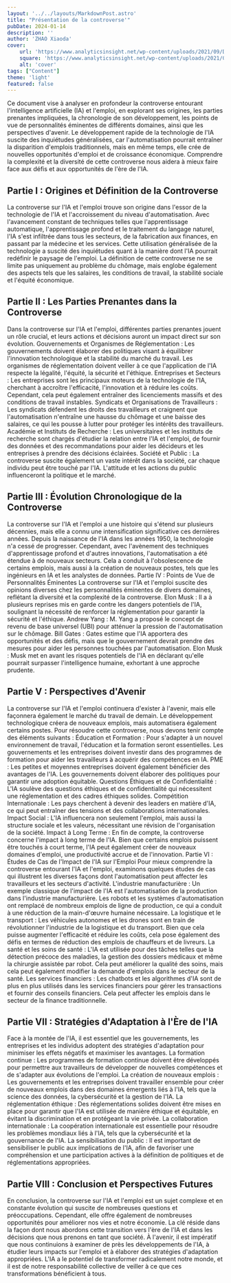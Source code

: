 ```yaml
---
layout: '../../layouts/MarkdownPost.astro'
title: "Présentation de la controverse'"
pubDate: 2024-01-14
description: ''
author: 'ZHAO Xiaoda'
cover: 
    url: 'https://www.analyticsinsight.net/wp-content/uploads/2021/09/Do-We-Have-A-Backup-Plan-If-Artificial-Intelligence-Causes-Unemployment.jpg?fbclid=IwAR0zpEGgKwpg2yFcg_WA8TQ7ka4wanPN4Ff7QJ6GUv5Wk-oKUDHUDDfKX2M'
    square: 'https://www.analyticsinsight.net/wp-content/uploads/2021/09/Do-We-Have-A-Backup-Plan-If-Artificial-Intelligence-Causes-Unemployment.jpg?fbclid=IwAR0zpEGgKwpg2yFcg_WA8TQ7ka4wanPN4Ff7QJ6GUv5Wk-oKUDHUDDfKX2M'
    alt: 'cover'
tags: ["Content"]
theme: 'light'
featured: false
---
```


Ce document vise à analyser en profondeur la controverse entourant l'intelligence artificielle (IA) et l'emploi, en explorant ses origines, les parties prenantes impliquées, la chronologie de son développement, les points de vue de personnalités éminentes de différents domaines, ainsi que les perspectives d'avenir. Le développement rapide de la technologie de l'IA suscite des inquiétudes généralisées, car l'automatisation pourrait entraîner la disparition d'emplois traditionnels, mais en même temps, elle crée de nouvelles opportunités d'emploi et de croissance économique. Comprendre la complexité et la diversité de cette controverse nous aidera à mieux faire face aux défis et aux opportunités de l'ère de l'IA.

## Partie I : Origines et Définition de la Controverse

La controverse sur l'IA et l'emploi trouve son origine dans l'essor de la technologie de l'IA et l'accroissement du niveau d'automatisation. Avec l'avancement constant de techniques telles que l'apprentissage automatique, l'apprentissage profond et le traitement du langage naturel, l'IA s'est infiltrée dans tous les secteurs, de la fabrication aux finances, en passant par la médecine et les services. Cette utilisation généralisée de la technologie a suscité des inquiétudes quant à la manière dont l'IA pourrait redéfinir le paysage de l'emploi. La définition de cette controverse ne se limite pas uniquement au problème du chômage, mais englobe également des aspects tels que les salaires, les conditions de travail, la stabilité sociale et l'équité économique.

## Partie II : Les Parties Prenantes dans la Controverse

Dans la controverse sur l'IA et l'emploi, différentes parties prenantes jouent un rôle crucial, et leurs actions et décisions auront un impact direct sur son évolution.
Gouvernements et Organismes de Réglementation : Les gouvernements doivent élaborer des politiques visant à équilibrer l'innovation technologique et la stabilité du marché du travail. Les organismes de réglementation doivent veiller à ce que l'application de l'IA respecte la légalité, l'équité, la sécurité et l'éthique.
Entreprises et Secteurs : Les entreprises sont les principaux moteurs de la technologie de l'IA, cherchant à accroître l'efficacité, l'innovation et à réduire les coûts. Cependant, cela peut également entraîner des licenciements massifs et des conditions de travail instables.
Syndicats et Organisations de Travailleurs : Les syndicats défendent les droits des travailleurs et craignent que l'automatisation n'entraîne une hausse du chômage et une baisse des salaires, ce qui les pousse à lutter pour protéger les intérêts des travailleurs.
Académie et Instituts de Recherche : Les universitaires et les instituts de recherche sont chargés d'étudier la relation entre l'IA et l'emploi, de fournir des données et des recommandations pour aider les décideurs et les entreprises à prendre des décisions éclairées.
Société et Public : La controverse suscite également un vaste intérêt dans la société, car chaque individu peut être touché par l'IA. L'attitude et les actions du public influenceront la politique et le marché.

## Partie III : Évolution Chronologique de la Controverse

La controverse sur l'IA et l'emploi a une histoire qui s'étend sur plusieurs décennies, mais elle a connu une intensification significative ces dernières années. Depuis la naissance de l'IA dans les années 1950, la technologie n'a cessé de progresser. Cependant, avec l'avènement des techniques d'apprentissage profond et d'autres innovations, l'automatisation a été étendue à de nouveaux secteurs. Cela a conduit à l'obsolescence de certains emplois, mais aussi à la création de nouveaux postes, tels que les ingénieurs en IA et les analystes de données.
Partie IV : Points de Vue de Personnalités Éminentes
La controverse sur l'IA et l'emploi suscite des opinions diverses chez les personnalités éminentes de divers domaines, reflétant la diversité et la complexité de la controverse.
Elon Musk : Il a à plusieurs reprises mis en garde contre les dangers potentiels de l'IA, soulignant la nécessité de renforcer la réglementation pour garantir la sécurité et l'éthique.
Andrew Yang : M. Yang a proposé le concept de revenu de base universel (UBI) pour atténuer la pression de l'automatisation sur le chômage.
Bill Gates : Gates estime que l'IA apportera des opportunités et des défis, mais que le gouvernement devrait prendre des mesures pour aider les personnes touchées par l'automatisation.
Elon Musk : Musk met en avant les risques potentiels de l'IA en déclarant qu'elle pourrait surpasser l'intelligence humaine, exhortant à une approche prudente.

## Partie V : Perspectives d'Avenir

La controverse sur l'IA et l'emploi continuera d'exister à l'avenir, mais elle façonnera également le marché du travail de demain. Le développement technologique créera de nouveaux emplois, mais automatisera également certains postes. Pour résoudre cette controverse, nous devons tenir compte des éléments suivants :
Éducation et Formation : Pour s'adapter à un nouvel environnement de travail, l'éducation et la formation seront essentielles. Les gouvernements et les entreprises doivent investir dans des programmes de formation pour aider les travailleurs à acquérir des compétences en IA.
PME : Les petites et moyennes entreprises doivent également bénéficier des avantages de l'IA. Les gouvernements doivent élaborer des politiques pour garantir une adoption équitable.
Questions Éthiques et de Confidentialité : L'IA soulève des questions éthiques et de confidentialité qui nécessitent une réglementation et des cadres éthiques solides.
Compétition Internationale : Les pays cherchent à devenir des leaders en matière d'IA, ce qui peut entraîner des tensions et des collaborations internationales.
Impact Social : L'IA influencera non seulement l'emploi, mais aussi la structure sociale et les valeurs, nécessitant une révision de l'organisation de la société.
Impact à Long Terme : En fin de compte, la controverse concerne l'impact à long terme de l'IA. Bien que certains emplois puissent être touchés à court terme, l'IA peut également créer de nouveaux domaines d'emploi, une productivité accrue et de l'innovation.
Partie VI : Études de Cas de l'Impact de l'IA sur l'Emploi
Pour mieux comprendre la controverse entourant l'IA et l'emploi, examinons quelques études de cas qui illustrent les diverses façons dont l'automatisation peut affecter les travailleurs et les secteurs d'activité.
L'industrie manufacturière : Un exemple classique de l'impact de l'IA est l'automatisation de la production dans l'industrie manufacturière. Les robots et les systèmes d'automatisation ont remplacé de nombreux emplois de ligne de production, ce qui a conduit à une réduction de la main-d'œuvre humaine nécessaire.
La logistique et le transport : Les véhicules autonomes et les drones sont en train de révolutionner l'industrie de la logistique et du transport. Bien que cela puisse augmenter l'efficacité et réduire les coûts, cela pose également des défis en termes de réduction des emplois de chauffeurs et de livreurs.
La santé et les soins de santé : L'IA est utilisée pour des tâches telles que la détection précoce des maladies, la gestion des dossiers médicaux et même la chirurgie assistée par robot. Cela peut améliorer la qualité des soins, mais cela peut également modifier la demande d'emplois dans le secteur de la santé.
Les services financiers : Les chatbots et les algorithmes d'IA sont de plus en plus utilisés dans les services financiers pour gérer les transactions et fournir des conseils financiers. Cela peut affecter les emplois dans le secteur de la finance traditionnelle.

## Partie VII : Stratégies d'Adaptation à l'Ère de l'IA

Face à la montée de l'IA, il est essentiel que les gouvernements, les entreprises et les individus adoptent des stratégies d'adaptation pour minimiser les effets négatifs et maximiser les avantages.
La formation continue : Les programmes de formation continue doivent être développés pour permettre aux travailleurs de développer de nouvelles compétences et de s'adapter aux évolutions de l'emploi.
La création de nouveaux emplois : Les gouvernements et les entreprises doivent travailler ensemble pour créer de nouveaux emplois dans des domaines émergents liés à l'IA, tels que la science des données, la cybersécurité et la gestion de l'IA.
La réglementation éthique : Des réglementations solides doivent être mises en place pour garantir que l'IA est utilisée de manière éthique et équitable, en évitant la discrimination et en protégeant la vie privée.
La collaboration internationale : La coopération internationale est essentielle pour résoudre les problèmes mondiaux liés à l'IA, tels que la cybersécurité et la gouvernance de l'IA.
La sensibilisation du public : Il est important de sensibiliser le public aux implications de l'IA, afin de favoriser une compréhension et une participation actives à la définition de politiques et de réglementations appropriées.

## Partie VIII : Conclusion et Perspectives Futures

En conclusion, la controverse sur l'IA et l'emploi est un sujet complexe et en constante évolution qui suscite de nombreuses questions et préoccupations. Cependant, elle offre également de nombreuses opportunités pour améliorer nos vies et notre économie. La clé réside dans la façon dont nous abordons cette transition vers l'ère de l'IA et dans les décisions que nous prenons en tant que société.
À l'avenir, il est impératif que nous continuions à examiner de près les développements de l'IA, à étudier leurs impacts sur l'emploi et à élaborer des stratégies d'adaptation appropriées. L'IA a le potentiel de transformer radicalement notre monde, et il est de notre responsabilité collective de veiller à ce que ces transformations bénéficient à tous.